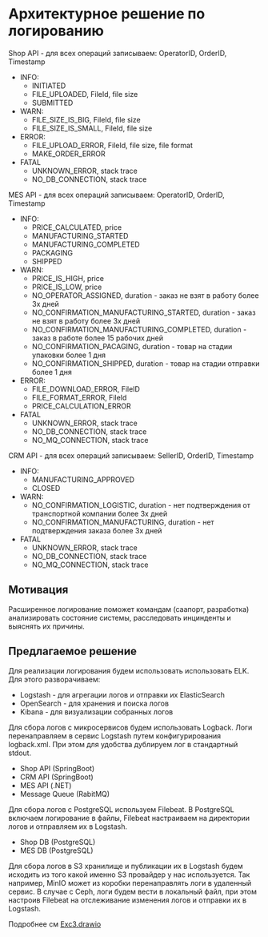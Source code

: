 # Архитектурное решение по логированию

Shop API - для всех операций записываем: OperatorID, OrderID, Timestamp
* INFO:
    * INITIATED
    * FILE_UPLOADED, FileId, file size
    * SUBMITTED
* WARN:
    * FILE_SIZE_IS_BIG, FileId, file size
    * FILE_SIZE_IS_SMALL, FileId, file size
* ERROR:
    * FILE_UPLOAD_ERROR, FileId, file size, file format
    * MAKE_ORDER_ERROR
* FATAL
    * UNKNOWN_ERROR, stack trace
    * NO_DB_CONNECTION, stack trace

MES API - для всех операций записываем: OperatorID, OrderID, Timestamp
* INFO:
    * PRICE_CALCULATED, price
    * MANUFACTURING_STARTED
    * MANUFACTURING_COMPLETED
    * PACKAGING
    * SHIPPED
* WARN:
    * PRICE_IS_HIGH, price
    * PRICE_IS_LOW, price
    * NO_OPERATOR_ASSIGNED, duration - заказ не взят в работу более 3х дней
    * NO_CONFIRMATION_MANUFACTURING_STARTED, duration - заказ не взят в работу более 3х дней
    * NO_CONFIRMATION_MANUFACTURING_COMPLETED, duration - заказ в работе более 15 рабочих дней
    * NO_CONFIRMATION_PACAGING, duration - товар на стадии упаковки более 1 дня
    * NO_CONFIRMATION_SHIPPED, duration - товар на стадии отправки более 1 дня
* ERROR:
    * FILE_DOWNLOAD_ERROR, FileID
    * FILE_FORMAT_ERROR, FileId
    * PRICE_CALCULATION_ERROR
* FATAL
    * UNKNOWN_ERROR, stack trace
    * NO_DB_CONNECTION, stack trace
    * NO_MQ_CONNECTION, stack trace

CRM API - для всех операций записываем: SellerID, OrderID, Timestamp
* INFO:
    * MANUFACTURING_APPROVED
    * CLOSED
* WARN:
    * NO_CONFIRMATION_LOGISTIC, duration - нет подтверждения от транспортной компании более 3х дней
    * NO_CONFIRMATION_MANUFACTURING, duration - нет подтверждения заказа более 3х дней
* FATAL
    * UNKNOWN_ERROR, stack trace
    * NO_DB_CONNECTION, stack trace
    * NO_MQ_CONNECTION, stack trace
  
## Мотивация
Расширенное логирование поможет командам (саапорт, разработка) анализировать состояние системы, расследовать инцинденты и выяснять их причины. 

## Предлагаемое решение
Для реализации логирования будем использовать использовать ELK. Для этого разворачиваем:
* Logstash - для агрегации логов и отправки их ElasticSearch
* OpenSearch - для хранения и поиска логов
* Kibana - для визуализации собранных логов

Для сбора логов с микросервисов будем использовать Logback. Логи перенаправляем в сервис Logstash путем конфигурирования logback.xml. При этом  для удобства дублируем лог в стандартный stdout.
* Shop API (SpringBoot)
* CRM API (SpringBoot)
* MES API (.NET)
* Message Queue (RabitMQ)

Для сбора логов с PostgreSQL используем Filebeat. В PostgreSQL включаем логирование в файлы, Filebeat настраиваем на директории логов и отправляем их в Logstash.
* Shop DB (PostgreSQL)
* MES DB (PostgreSQL)

Для сбора логов в S3 хранилище и публикации их в Logstash будем исходить из того какой именно S3 провайдер у нас используется. Так например, MinIO может из коробки перенаправлять логи в удаленный сервис. В случае с Ceph, логи будем вести в локальный файл, при этом настроив Filebeat на отслеживание изменения логов и отправки их в Logstash.

Подробнее см [Exc3.drawio](Exc3.drawio)